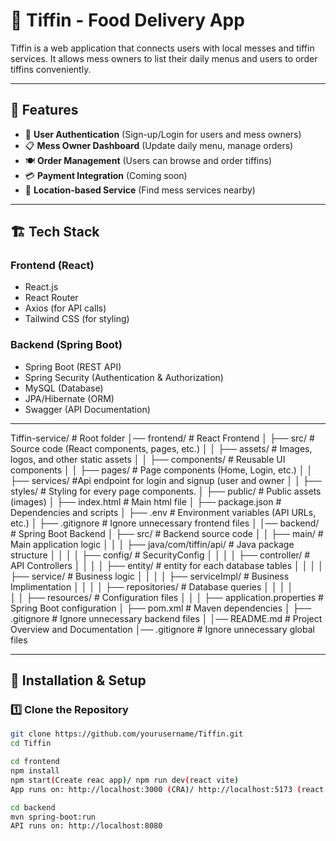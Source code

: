 # 🍱 Tiffin - Food Delivery App

Tiffin is a web application that connects users with local messes and tiffin services. It allows mess owners to list their daily menus and users to order tiffins conveniently.

---

## 🚀 Features
- 🛒 **User Authentication** (Sign-up/Login for users and mess owners)
- 📋 **Mess Owner Dashboard** (Update daily menu, manage orders)
- 🍽 **Order Management** (Users can browse and order tiffins)
- 💳 **Payment Integration** (Coming soon)
- 📍 **Location-based Service** (Find mess services nearby)

---

## 🏗 Tech Stack
### **Frontend** (React)
- React.js
- React Router
- Axios (for API calls)
- Tailwind CSS (for styling)

### **Backend** (Spring Boot)
- Spring Boot (REST API)
- Spring Security (Authentication & Authorization)
- MySQL (Database)
- JPA/Hibernate (ORM)
- Swagger (API Documentation)

---

Tiffin-service/        # Root folder
│── frontend/         # React Frontend
│   ├── src/         # Source code (React components, pages, etc.)
│   │   ├── assets/   # Images, logos, and other static assets
│   │   ├── components/ # Reusable UI components
│   │   ├── pages/    # Page components (Home, Login, etc.)
│   │   ├── services/  #Api endpoint for login and signup (user and owner
│   │   ├── styles/    # Styling for every page components.
│   ├── public/       # Public assets (images)
│   ├── index.html       # Main html file
│   ├── package.json  # Dependencies and scripts
│   ├── .env          # Environment variables (API URLs, etc.)
│   ├── .gitignore    # Ignore unnecessary frontend files
│
│── backend/          # Spring Boot Backend
│   ├── src/          # Backend source code
│   │   ├── main/     # Main application logic
│   │   │   ├── java/com/tiffin/api/  # Java package structure
│   │   │   │   ├── config/  # SecurityConfig
│   │   │   │   ├── controller/  # API Controllers
│   │   │   │   ├── entity/  # entity for each database tables 
│   │   │   │   ├── service/     # Business logic
│   │   │   │   ├── serviceImpl/     # Business Implimentation
│   │   │   │   ├── repositories/ # Database queries
│   │   │   │   
│   │   ├── resources/  # Configuration files
│   │   │   ├── application.properties  # Spring Boot configuration
│   ├── pom.xml       # Maven dependencies
│   ├── .gitignore    # Ignore unnecessary backend files
│
│── README.md         # Project Overview and Documentation
│── .gitignore        # Ignore unnecessary global files


---

## 🔧 Installation & Setup
### **1️⃣ Clone the Repository**
```bash
git clone https://github.com/yourusername/Tiffin.git
cd Tiffin

cd frontend
npm install
npm start(Create reac app)/ npm run dev(react vite)
App runs on: http://localhost:3000 (CRA)/ http://localhost:5173 (react vite)

cd backend
mvn spring-boot:run
API runs on: http://localhost:8080



